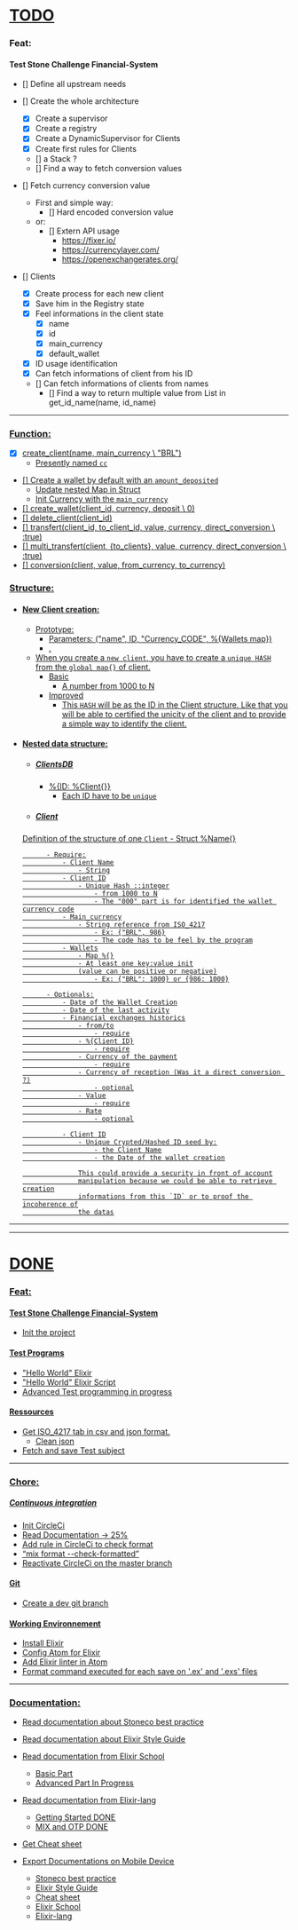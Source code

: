 # <u>__TODO__</u>

### Feat:
#### Test Stone Challenge Financial-System
- [] Define all upstream needs

- [] Create the whole architecture
	- [x] Create a supervisor
	- [x] Create a registry
	- [x] Create a DynamicSupervisor for Clients
	- [x] Create first rules for Clients
	- [] a Stack ?
	- [] Find a way to fetch conversion values

- [] Fetch currency conversion value
	- First and simple way:
		- [] Hard encoded conversion value
	- or:
		- [] Extern API usage
			- https://fixer.io/
			- https://currencylayer.com/
			- https://openexchangerates.org/

- [] Clients
	- [x] Create process for each new client
	- [x] Save him in the Registry state
	- [x] Feel informations in the client state
		- [x] name
		- [x] id
		- [x] main_currency
		- [x] default_wallet
	- [x] ID usage identification
	- [x] Can fetch informations of client from his ID
	- [] Can fetch informations of clients from names
		- [] Find a way to return multiple value from List in get_id_name(name, id_name)
---

### <u>Function:
- [x] create_client(name, main_currency \\ "BRL")
	- Presently named `cc`
- [] Create a wallet by default with an `amount_deposited`
	- Update nested Map in Struct
	- Init Currency with the `main_currency`
- [] create_wallet(client_id, currency, deposit \\ 0)
- [] delete_client(client_id)
- [] transfert(client_id, to_client_id, value, currency, direct_conversion \\ :true)
- [] multi_transfert(client, {to_clients}, value, currency, direct_conversion \\ :true)
- [] conversion(client, value, from_currency, to_currency)


### <u>Structure:

- #### New Client creation:
	- Prototype:
		- Parameters: ("name", ID, "Currency_CODE", %{Wallets map})
		- .
	- When you create a `new client`, you have to create a `unique HASH` from
	the `global map{}` of client.
		- Basic
			- A number from 1000 to N
		- Improved
			- This `HASH` will be as the ID in the Client structure.
			Like that you will be able to certified the unicity of the client and
			to provide a simple way to identify the client.

- #### Nested data structure:
	- ##### <u>ClientsDB
		- %{ID: %Client{}}
			- Each ID have to be `unique`

	- ##### <u>Client
	Definition of the structure of one `Client`
		- Struct %Name{}

			- Require:
				- Client Name
					- String
				- Client ID
					- Unique Hash ::integer
						- from 1000 to N
						- The "000" part is for identified the wallet currency code
				- Main_currency
					- String reference from ISO_4217
						- Ex: {"BRL", 986}
						- The code has to be feel by the program
				- Wallets
					- Map %{}
					- At least one key:value init
					(value can be positive or negative)
						- Ex: {"BRL": 1000} or {986: 1000}

			- Optionals:
				- Date of the Wallet Creation
				- Date of the last activity
				- Financial exchanges historics
					- from/to
						- require
					- %{Client ID}
						- require
					- Currency of the payment
						- require
					- Currency of reception (Was it a direct conversion ?)
						- optional
					- Value
						- require
					- Rate
						- optional

				- Client ID
					- Unique Crypted/Hashed ID seed by:
						- the Client Name
						- the Date of the wallet creation

					This could provide a security in front of account
					manipulation because we could be able to retrieve creation
					informations from this `ID` or to proof the incoherence of
					the datas

---
---
# <u>__DONE__</u>

### <u>Feat:

#### Test Stone Challenge Financial-System
- Init the project

#### Test Programs
- "Hello World" Elixir
- "Hello World" Elixir Script
- Advanced Test programming in progress

#### Ressources
- Get ISO_4217 tab in csv and json format.
	- Clean json
- Fetch and save Test subject

---
### <u>Chore:
##### Continuous integration
- Init CircleCi
- Read Documentation -> 25%
- Add rule in CircleCi to check format
- [“mix format --check-formatted”](https://hexdocs.pm/mix/Mix.Tasks.Format.html)
- Reactivate CircleCi on the master branch

#### Git
- Create a dev git branch

#### Working Environnement
- Install Elixir
- Config Atom for Elixir
- Add Elixir linter in Atom
- Format command executed for each save on '.ex' and '.exs' files

---
### <u>Documentation:
- Read documentation about Stoneco best practice
- Read documentation about Elixir Style Guide
- Read documentation from [Elixir School](https://elixirschool.com/en/)
	- Basic Part
	- Advanced Part In Progress
- Read documentation from [Elixir-lang](https://elixir-lang.org/)
	- Getting Started DONE
	- MIX and OTP DONE

- Get Cheat sheet
- Export Documentations on Mobile Device
	- Stoneco best practice
	- Elixir Style Guide
	- Cheat sheet
	- Elixir School
	- Elixir-lang
